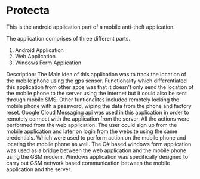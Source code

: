 # Protecta
This is the android application part of a mobile anti-theft application.

The application comprises of three different parts.
1. Android Application
2. Web Application
3. Windows Form Application

Description: The Main idea of this application was to track the location of the mobile phone using the gps sensor. Functionality which differentiated this application from other apps was that it doesn't only send the location of the mobile phone to the server using the internet but it could also be sent through mobile SMS. Other funtionalites included remotely locking the mobile phone with a password, wiping the data from the phone and factory reset. Google Cloud Messaging api was used in this application in order to remotely connect with the application from the server. All the actions were performed from the web application. The user could sign up from the mobile application and later on login from the website using the same credentials. Which were used to perform action on the mobile phone and locating the mobile phone as well.
The C# based windows form application was used as a bridge between the web application and the mobile phone using the GSM modem. Windows application was specifically designed to carry out GSM network based communication between the mobile application and the server.

